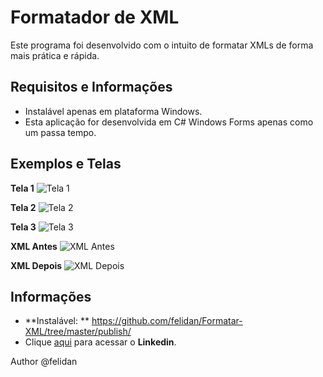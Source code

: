 Formatador de XML
===================================================

Este programa foi desenvolvido com o intuito de formatar XMLs de forma mais prática e rápida.

## Requisitos e Informações

* Instalável apenas em plataforma Windows.
* Esta aplicação for desenvolvida em C# Windows Forms apenas como um passa tempo.

## Exemplos e Telas

**Tela 1**
![Tela 1](https://github.com/felidan/Formatar-XML/tree/master/Info/1.png)

**Tela 2**
![Tela 2](https://github.com/felidan/Formatar-XML/tree/master/Info/2.png)

**Tela 3**
![Tela 3](https://github.com/felidan/Formatar-XML/tree/master/Info/3.png)

**XML Antes**
![XML Antes](https://github.com/felidan/Formatar-XML/tree/master/Info/Antes.jpg)

**XML Depois**
![XML Depois](https://github.com/felidan/Formatar-XML/tree/master/Info/depois.jpg)

## Informações

* **Instalável: ** https://github.com/felidan/Formatar-XML/tree/master/publish/
* Clique [aqui](www.linkedin.com/in/felipe-s-dantas/) para acessar o **Linkedin**.

Author @felidan

